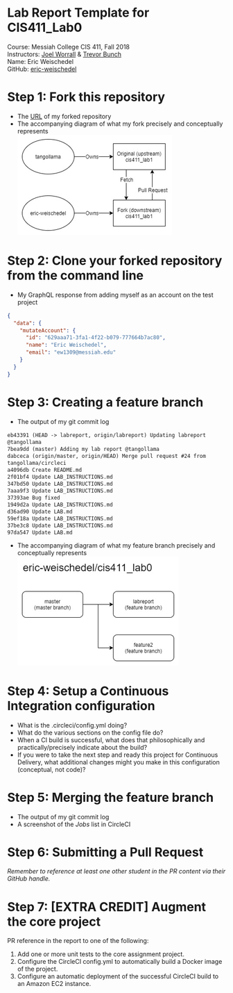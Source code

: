 # Lab Report Template for CIS411_Lab0
Course: Messiah College CIS 411, Fall 2018<br/>
Instructors: [Joel Worrall](https://github.com/tangollama) & [Trevor Bunch](https://github.com/trevordbunch)<br/>
Name: Eric Weischedel<br/>
GitHub: [eric-weischedel](https://github.com/eric-weischedel)<br/>

# Step 1: Fork this repository
- The [URL](https://github.com/eric-weischedel/cis411_lab0) of my forked repository
- The accompanying diagram of what my fork precisely and conceptually represents<br/>
![Fork](images/fork.jpg)

# Step 2: Clone your forked repository from the command line
- My GraphQL response from adding myself as an account on the test project
```json
{
  "data": {
    "mutateAccount": {
      "id": "629aaa71-3fa1-4f22-b079-777664b7ac80",
      "name": "Eric Weischedel",
      "email": "ew1309@messiah.edu"
    }
  }
}
```

# Step 3: Creating a feature branch
- The output of my git commit log
```
eb43391 (HEAD -> labreport, origin/labreport) Updating labreport @tangollama
7bea9dd (master) Adding my lab report @tangollama
dabceca (origin/master, origin/HEAD) Merge pull request #24 from tangollama/circleci
a4096db Create README.md
2f01bf4 Update LAB_INSTRUCTIONS.md
347bd50 Update LAB_INSTRUCTIONS.md
7aaa9f3 Update LAB_INSTRUCTIONS.md
37393ae Bug fixed
1949d2a Update LAB_INSTRUCTIONS.md
d36ad90 Update LAB.md
59ef18a Update LAB_INSTRUCTIONS.md
37be3c8 Update LAB_INSTRUCTIONS.md
97da547 Update LAB.md
```
- The accompanying diagram of what my feature branch precisely and conceptually represents<br/>
![Feature Branch](images/featurebranch.jpg)

# Step 4: Setup a Continuous Integration configuration
- What is the .circleci/config.yml doing?
- What do the various sections on the config file do?
- When a CI build is successful, what does that philosophically and practically/precisely indicate about the build?
- If you were to take the next step and ready this project for Continuous Delivery, what additional changes might you make in this configuration (conceptual, not code)?

# Step 5: Merging the feature branch
* The output of my git commit log
* A screenshot of the _Jobs_ list in CircleCI

# Step 6: Submitting a Pull Request
_Remember to reference at least one other student in the PR content via their GitHub handle._

# Step 7: [EXTRA CREDIT] Augment the core project
PR reference in the report to one of the following:
1. Add one or more unit tests to the core assignment project. 
2. Configure the CircleCI config.yml to automatically build a Docker image of the project.
3. Configure an automatic deployment of the successful CircleCI build to an Amazon EC2 instance.
